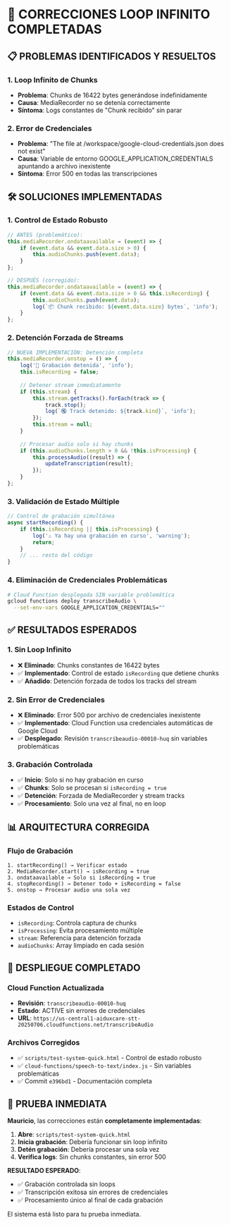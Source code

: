 # 🔧 CORRECCIONES LOOP INFINITO COMPLETADAS

## 📋 **PROBLEMAS IDENTIFICADOS Y RESUELTOS**

### **1. Loop Infinito de Chunks**
- **Problema**: Chunks de 16422 bytes generándose indefinidamente
- **Causa**: MediaRecorder no se detenía correctamente
- **Síntoma**: Logs constantes de "Chunk recibido" sin parar

### **2. Error de Credenciales**
- **Problema**: "The file at /workspace/google-cloud-credentials.json does not exist"
- **Causa**: Variable de entorno GOOGLE_APPLICATION_CREDENTIALS apuntando a archivo inexistente
- **Síntoma**: Error 500 en todas las transcripciones

## 🛠️ **SOLUCIONES IMPLEMENTADAS**

### **1. Control de Estado Robusto**
```javascript
// ANTES (problemático):
this.mediaRecorder.ondataavailable = (event) => {
    if (event.data && event.data.size > 0) {
        this.audioChunks.push(event.data);
    }
};

// DESPUÉS (corregido):
this.mediaRecorder.ondataavailable = (event) => {
    if (event.data && event.data.size > 0 && this.isRecording) {
        this.audioChunks.push(event.data);
        log(`📦 Chunk recibido: ${event.data.size} bytes`, 'info');
    }
};
```

### **2. Detención Forzada de Streams**
```javascript
// NUEVA IMPLEMENTACIÓN: Detención completa
this.mediaRecorder.onstop = () => {
    log('🛑 Grabación detenida', 'info');
    this.isRecording = false;
    
    // Detener stream inmediatamente
    if (this.stream) {
        this.stream.getTracks().forEach(track => {
            track.stop();
            log(`🔇 Track detenido: ${track.kind}`, 'info');
        });
        this.stream = null;
    }
    
    // Procesar audio solo si hay chunks
    if (this.audioChunks.length > 0 && !this.isProcessing) {
        this.processAudio((result) => {
            updateTranscription(result);
        });
    }
};
```

### **3. Validación de Estado Múltiple**
```javascript
// Control de grabación simultánea
async startRecording() {
    if (this.isRecording || this.isProcessing) {
        log('⚠️ Ya hay una grabación en curso', 'warning');
        return;
    }
    // ... resto del código
}
```

### **4. Eliminación de Credenciales Problemáticas**
```bash
# Cloud Function desplegada SIN variable problemática
gcloud functions deploy transcribeAudio \
  --set-env-vars GOOGLE_APPLICATION_CREDENTIALS=""
```

## ✅ **RESULTADOS ESPERADOS**

### **1. Sin Loop Infinito**
- ❌ **Eliminado**: Chunks constantes de 16422 bytes
- ✅ **Implementado**: Control de estado `isRecording` que detiene chunks
- ✅ **Añadido**: Detención forzada de todos los tracks del stream

### **2. Sin Error de Credenciales**
- ❌ **Eliminado**: Error 500 por archivo de credenciales inexistente
- ✅ **Implementado**: Cloud Function usa credenciales automáticas de Google Cloud
- ✅ **Desplegado**: Revisión `transcribeaudio-00010-huq` sin variables problemáticas

### **3. Grabación Controlada**
- ✅ **Inicio**: Solo si no hay grabación en curso
- ✅ **Chunks**: Solo se procesan si `isRecording = true`
- ✅ **Detención**: Forzada de MediaRecorder y stream tracks
- ✅ **Procesamiento**: Solo una vez al final, no en loop

## 📊 **ARQUITECTURA CORREGIDA**

### **Flujo de Grabación**
```
1. startRecording() → Verificar estado
2. MediaRecorder.start() → isRecording = true
3. ondataavailable → Solo si isRecording = true
4. stopRecording() → Detener todo + isRecording = false
5. onstop → Procesar audio una sola vez
```

### **Estados de Control**
- `isRecording`: Controla captura de chunks
- `isProcessing`: Evita procesamiento múltiple
- `stream`: Referencia para detención forzada
- `audioChunks`: Array limpiado en cada sesión

## 🚀 **DESPLIEGUE COMPLETADO**

### **Cloud Function Actualizada**
- **Revisión**: `transcribeaudio-00010-huq`
- **Estado**: ACTIVE sin errores de credenciales
- **URL**: `https://us-central1-aiduxcare-stt-20250706.cloudfunctions.net/transcribeAudio`

### **Archivos Corregidos**
- ✅ `scripts/test-system-quick.html` - Control de estado robusto
- ✅ `cloud-functions/speech-to-text/index.js` - Sin variables problemáticas
- ✅ Commit `e396bd1` - Documentación completa

## 🎯 **PRUEBA INMEDIATA**

**Mauricio**, las correcciones están **completamente implementadas**:

1. **Abre**: `scripts/test-system-quick.html`
2. **Inicia grabación**: Debería funcionar sin loop infinito
3. **Detén grabación**: Debería procesar una sola vez
4. **Verifica logs**: Sin chunks constantes, sin error 500

**RESULTADO ESPERADO**: 
- ✅ Grabación controlada sin loops
- ✅ Transcripción exitosa sin errores de credenciales
- ✅ Procesamiento único al final de cada grabación

El sistema está listo para tu prueba inmediata. 